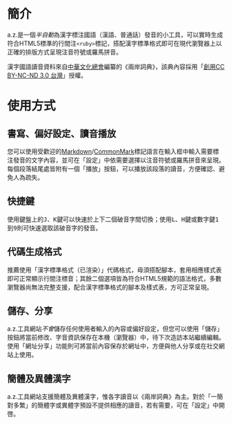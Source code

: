 
# 簡介
a.z.是一個*半自動*為漢字標注國語（漢語、普通話）發音的小工具，可以實時生成符合HTML5標準的行間注`<ruby>`標記，搭配漢字標準格式即可在現代瀏覽器上以正確的排版方式呈現注音符號或羅馬拼音。

漢字國語讀音資料來自[中華文化總會](http://www.gacc.org.tw/)編纂的《兩岸詞典》，該典內容採用「[創用CC BY-NC-ND 3.0 台灣](https://creativecommons.org/licenses/by-nc-nd/3.0/tw/deed.zh_TW)」授權。

# 使用方式
## 書寫、偏好設定、讀音播放
您可以使用受歡迎的[Markdown](http://markdown.tw/)/[CommonMark](http://commonmark.org/)標記語言在輸入框中輸入需要標注發音的文字內容，並可在「設定」中依需要選擇以注音符號或羅馬拼音來呈現。每個段落結尾處皆附有一個「播放」按鈕，可以播放該段落的讀音，方便確認、避免人為疏失。

## 快捷鍵
使用鍵盤上的<kbd>J</kbd>、<kbd>K</kbd>鍵可以快速於上下二個破音字間切換；使用<kbd>L</kbd>、<kbd>H</kbd>鍵或數字鍵<kbd>1</kbd>到<kbd>9</kbd>則可快速選取該破音字的發音。

## 代碼生成格式
推薦使用「漢字標準格式（已渲染）」代碼格式，毋須搭配腳本，套用相應樣式表即可正常顯示行間注標音；其餘二個選項皆為符合HTML5規範的語法格式，多數瀏覽器尚無法完整支援，配合漢字標準格式的腳本及樣式表，方可正常呈現。

## 儲存、分享
a.z.工具網站*不會*儲存任何使用者輸入的內容或偏好設定，但您可以使用「儲存」按鈕將當前修改、字音資訊保存在本機（瀏覽器）中，待下次造訪本站繼續編輯。使用「網址分享」功能則可將當前內容保存於網址中，方便與他人分享或在社交網站上使用。

## 簡體及異體漢字
a.z.工具網站支援簡體及異體漢字，惟各字讀音以《兩岸詞典》為主。對於「一簡對多繁」的簡體字或異體字預設不提供相應的讀音，若有需要，可在「設定」中開啓。

